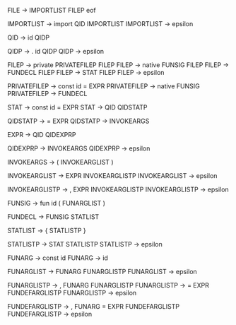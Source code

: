 FILE -> IMPORTLIST FILEP eof

IMPORTLIST -> import QID IMPORTLIST
IMPORTLIST -> epsilon

QID -> id QIDP

QIDP -> . id QIDP
QIDP -> epsilon

FILEP -> private PRIVATEFILEP FILEP
FILEP -> native FUNSIG FILEP
FILEP -> FUNDECL FILEP
FILEP -> STAT FILEP
FILEP -> epsilon

PRIVATEFILEP -> const id = EXPR
PRIVATEFILEP -> native FUNSIG
PRIVATEFILEP -> FUNDECL

STAT -> const id = EXPR
STAT -> QID QIDSTATP

QIDSTATP -> = EXPR
QIDSTATP -> INVOKEARGS

EXPR -> QID QIDEXPRP

QIDEXPRP -> INVOKEARGS
QIDEXPRP -> epsilon

INVOKEARGS -> ( INVOKEARGLIST )

INVOKEARGLIST -> EXPR INVOKEARGLISTP
INVOKEARGLIST -> epsilon

INVOKEARGLISTP -> , EXPR INVOKEARGLISTP
INVOKEARGLISTP -> epsilon

FUNSIG -> fun id ( FUNARGLIST )

FUNDECL -> FUNSIG STATLIST

STATLIST -> { STATLISTP }

STATLISTP -> STAT STATLISTP
STATLISTP -> epsilon

FUNARG -> const id
FUNARG -> id

FUNARGLIST -> FUNARG FUNARGLISTP
FUNARGLIST -> epsilon

FUNARGLISTP -> , FUNARG FUNARGLISTP
FUNARGLISTP -> = EXPR FUNDEFARGLISTP
FUNARGLISTP -> epsilon

FUNDEFARGLISTP -> , FUNARG = EXPR FUNDEFARGLISTP
FUNDEFARGLISTP -> epsilon